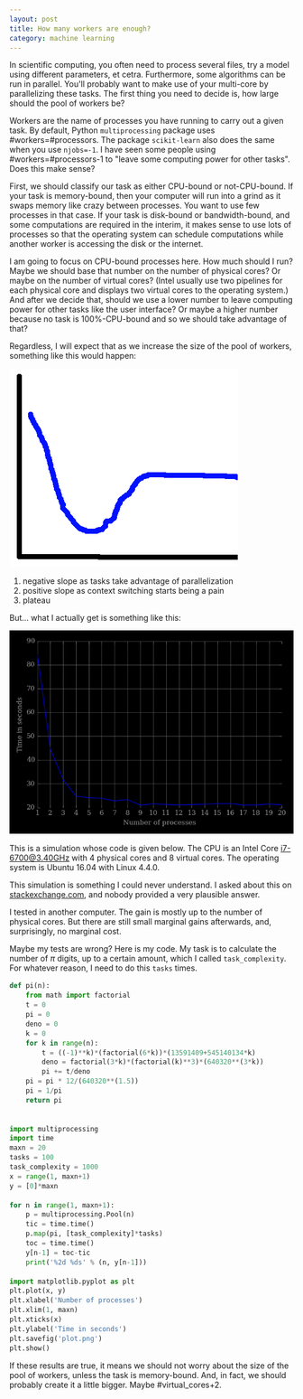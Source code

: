 ```yaml
---
layout: post
title: How many workers are enough?
category: machine learning
---
```


In scientific computing, you often need to process several files, try a model using different parameters, et cetra. Furthermore, some algorithms can be run in parallel. You'll probably want to make use of your multi-core by parallelizing these tasks. The first thing you need to decide is, how large should the pool of workers be?

Workers are the name of processes you have running to carry out a given task. By default, Python `multiprocessing` package uses #workers=#processors. The package `scikit-learn` also does the same when you use `njobs=-1`. I have seen some people using #workers=#processors-1 to "leave some computing power for other tasks". Does this make sense?

First, we should classify our task as either CPU-bound or not-CPU-bound. If your task is memory-bound, then your computer will run into a grind as it swaps memory like crazy between processes. You want to use few processes in that case. If your task is disk-bound or bandwidth-bound, and some computations are required in the interim, it makes sense to use lots of processes so that the operating system can schedule computations while another worker is accessing the disk or the internet.

I am going to focus on CPU-bound processes here. How much should I run? Maybe we should base that number on the number of physical cores? Or maybe on the number of virtual cores? (Intel usually use two pipelines for each physical core and displays two virtual cores to the operating system.) And after we decide that, should we use a lower number to leave computing power for other tasks like the user interface? Or maybe a higher number because no task is 100%-CPU-bound and so we should take advantage of that?

Regardless, I will expect that as we increase the size of the pool of workers, something like this would happen:

![expected workers behavior](/img/2017-01-26/05-expected.png)

1. negative slope as tasks take advantage of parallelization
2. positive slope as context switching starts being a pain
3. plateau

But... what I actually get is something like this:

![real workers behavior](/img/2017-01-26/05-time.png)

This is a simulation whose code is given below. The CPU is an Intel Core i7-6700@3.40GHz with 4 physical cores and 8 virtual cores. The operating system is Ubuntu 16.04 with Linux 4.4.0.

This simulation is something I could never understand. I asked about this on [stackexchange.com](http://stackoverflow.com/questions/34965078/python-multiprocessing-no-diminishing-returns), and nobody provided a very plausible answer.

I tested in another computer. The gain is mostly up to the number of physical cores. But there are still small marginal gains afterwards, and, surprisingly, no marginal cost.

Maybe my tests are wrong? Here is my code. My task is to calculate the number of $\pi$ digits, up to a certain amount, which I called `task_complexity`. For whatever reason, I need to do this `tasks` times.

```python
def pi(n):
    from math import factorial
    t = 0
    pi = 0
    deno = 0
    k = 0
    for k in range(n):
        t = ((-1)**k)*(factorial(6*k))*(13591409+545140134*k)
        deno = factorial(3*k)*(factorial(k)**3)*(640320**(3*k))
        pi += t/deno
    pi = pi * 12/(640320**(1.5))
    pi = 1/pi
    return pi


import multiprocessing
import time
maxn = 20
tasks = 100
task_complexity = 1000
x = range(1, maxn+1)
y = [0]*maxn

for n in range(1, maxn+1):
    p = multiprocessing.Pool(n)
    tic = time.time()
    p.map(pi, [task_complexity]*tasks)
    toc = time.time()
    y[n-1] = toc-tic
    print('%2d %ds' % (n, y[n-1]))

import matplotlib.pyplot as plt
plt.plot(x, y)
plt.xlabel('Number of processes')
plt.xlim(1, maxn)
plt.xticks(x)
plt.ylabel('Time in seconds')
plt.savefig('plot.png')
plt.show()
```

If these results are true, it means we should not worry about the size of the pool of workers, unless the task is memory-bound. And, in fact, we should probably create it a little bigger. Maybe #virtual_cores+2.
